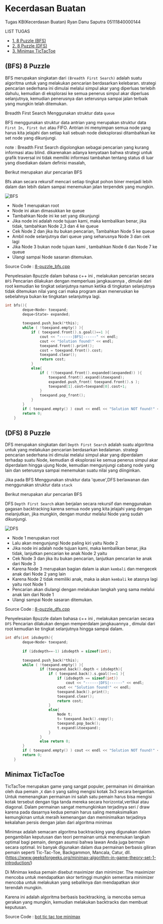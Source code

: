 # Kecerdasan Buatan
Tugas KB(Kecerdasan Buatan)
Ryan Danu Saputra 
05111840000144

LIST TUGAS
  - [1. 8 Puzzle (BFS)](#BFS)
  - [2. 8 Puzzle (DFS)](#DFS)
  - [3. Minimax TicTacToe](#Minimax)
 
  
  
## (BFS) 8 Puzzle 

  BFS merupakan singkatan dari `(Breadth First Search)` adalah suatu algoritma untuk yang melakukan pencarian berdasarkan kelebaran. strategi pencarian sederhana ini dimulai melalui simpul akar yang diperluas terlebih dahulu, kemudian di eksplorasi ke semua penerus simpul akar diperluas selanjutnya, kemudian penerusnya dan seterusnya sampai jalan terbaik yang mungkin telah ditemukan. 

Breadth First Search Menggunakan struktur data `queue` 

  BFS menggunakan struktur data antrian yang merupakan struktur data `First In, First Out` atau FIFO. 
Antrian ini menyimpan semua node yang harus kita jelajahi dan setiap kali sebuah node dieksplorasi ditambahkan ke set node yang dikunjungi.

note : 
  Breadth First Search digolongkan sebagai pencarian yang kurang informasi atau blind.
dikarenakan adanya kenyataan bahwa strategi untuk grafik traversal ini tidak memiliki informasi tambahan tentang status di luar yang disediakan dalam definisi masalah,

Berikut merupakan alur pencarian BFS

  Bfs akan secara rekursif mencari setiap tingkat pohon biner menjadi lebih dalam dan lebih dalam sampai menemukan jalan terpendek yang mungkin.

![BFS](https://user-images.githubusercontent.com/59832754/79303582-714cf400-7f19-11ea-9625-c38803e3f668.gif)

- Node 1 merupakan root 
- Node ini akan dimasukkan ke queue
- Tambahkan Node ini ke set yang dikunjungi
- Jika node ini adalah node tujuan kami, maka kembalikan benar,
  jika tidak, tambahkan Node 2,3 dan 4 ke queue
- Cek Node 2 dan jika itu bukan pencarian, Tambahkan Node 5 ke queue
- Ambil node selanjutnya dari queue yang seharusnya Node 3 dan cek lagi
- Jika Node 3 bukan node tujuan kami , tambahkan Node 6 dan Node 7 ke queue
- Ulangi sampai Node sasaran ditemukan.

Source Code : [8-puzzle_bfs.cpp](https://github.com/ryandanus/KB/blob/master/8puzzle%20(BFS)/8-puzzle_bfs.cpp)

  Penyelesaian 8puzzle dalam bahasa c++ ini , melakukan pencarian secara `BFS`
Pencarian dilakukan dengan memperluas jangkauannya , dimulai dari root kemudian ke tingkat selanjutnya namun ketika di tingkatan selanjutnya tidak ditemukan nilai yang cari maka program akan meneruskan ke sebelahnya bukan ke tingkatan selanjutnya lagi.

```c
int bfs(){
		deque<Node> toexpand;
		deque<State> expanded;
		
		toexpand.push_back(*this);
		while ( !toexpand.empty() ){
			if ( toexpand.front().s.goal()==1 ){ 
				cout << "------|BFS|------" << endl;
				cout << "Solution found!" << endl;
				toexpand.front().print();
				cost = toexpand.front().cost;
				toexpand.clear();
				return cost;
			}
			else{
				if ( !(toexpand.front().expanded(&expanded)) ){
					toexpand.front().expand(&toexpand);
					expanded.push_front( toexpand.front().s );
					toexpand[1].cost=toexpand[0].cost+1;
				}
				toexpand.pop_front();
			}
		}
		if ( toexpand.empty() ) cout << endl << "Solution NOT found!" << endl;
		return 0;
	}
```

## (DFS) 8 Puzzle 

  DFS merupakan singkatan dari `Depth First Search` adalah suatu algoritma untuk yang melakukan pencarian berdasarkan kedalaman. strategi pencarian sederhana ini dimulai melalui simpul akar yang diperdalam terhadap suatu Node, kemudian di eksplorasi ke semua penerus simpul akar diperdalam hingga ujung Node, kemudian mengunjungi cabang node yang lain dan seterusnya sampai menemukan suatu nilai yang diinginkan.

Jika pada BFS Menggunakan struktur data 'queue',DFS berlawanan dan menggunakan struktur data `stack` 
  
Berikut merupakan alur pencarian BFS

  DFS `Depth First Search` akan berjalan secara rekursif dan menggunakan gagasan backtracking karena semua node yang kita jelajahi  yang dengan melanjutkan, jika mungkin, dengan mundur melalui Node yang sudah dikunjungi.

![DFS](https://user-images.githubusercontent.com/59832754/79416990-22679300-7fdb-11ea-8cd2-7c3a64e0fa98.gif)

- Node 1 merupakan root 
- Lalu akan mengunjungi Node paling kiri yaitu Node 2
- Jika node ini adalah node tujuan kami, maka kembalikan benar,
  jika tidak, lanjutkan pencarian ke anak Node 2 yaitu  
- Cek Node 3 dan jika itu bukan pencarian, lanjutkan  pencarian ke anak dari Node 3
- Karena Node 3 merupakan bagian dalam ia akan `kembali` dan mengecek anak dari Node 2 yang lain
- Karena Node 2 tidak memiliki anak, maka ia akan `kembali` ke atasnya lagi yaitu root Node 1 
- Pencarian akan diulangi dengan melakukan langkah yang sama melalui anak lain dari Node 1 
- Ulangi sampai Node sasaran ditemukan.

Source Code : [8-puzzle_dfs.cpp](https://github.com/ryandanus/KB/blob/master/8puzzle%20(DFS)/8-puzzle_dfs.cpp)

  Penyelesaian 8puzzle dalam bahasa c++ ini , melakukan pencarian secara `DFS`
Pencarian dilakukan dengan memperdalam jangkauannya , dimulai dari root kemudian ke tingkat selanjutnya hingga sampai dalam.


```c
int dfs(int idsdepth){
		deque<Node> toexpand;
		
		if (idsdepth==-1) idsdepth = sizeof(int);
		
		toexpand.push_back(*this);
		while ( !toexpand.empty() ){
				if (toexpand.back().depth < idsdepth){
					if ( toexpand.back().s.goal()==1 ){ 
						if (idsdepth == sizeof(int)) 
							cout << "------|DFS|------" << endl;
						cout << "Solution found!" << endl;
						toexpand.back().print();
						toexpand.clear();
						return cost;
					}
					else{
						Node t;
						t= toexpand.back().copy();
						toexpand.pop_back();
						t.expand(&toexpand);
					}
				}
				else return 0;
		}
		if ( toexpand.empty() ) cout << endl << "Solution NOT found!" << endl;
		return 0;
	}
```
## Minimax TicTacToe 

TicTacToe merupakan game yang sangat populer, permainan ini dimainkan oleh dua pemain ,`X` dan `O` yang saling mengisi kotak 3x3
secara bergantian. Untuk memenangkan permainan ini salah satu pemain harus bisa mengisi kotak tersebut dengan tiga tanda mereka secara horizontal,vertikal atau diagonal. Dalam permainan sangat memungkinkan terjadinya seri / draw karena pada dasarnya kedua pemain harus saling memaksimalkan kemungkinan untuk meraih kemenangan dan meminimalkan terjadinya kekalahan persis dengan jalan dari algoritma minimax

Minimax adalah semacam algoritma backtracking yang digunakan dalam pengambilan keputusan dan teori permainan untuk menemukan langkah optimal bagi pemain, dengan asumsi bahwa lawan Anda juga bermain secara optimal. Ini banyak digunakan dalam dua permainan berbasis giliran pemain seperti Tic-Tac-Toe, Backgammon, Mancala, Catur, dll.
(https://www.geeksforgeeks.org/minimax-algorithm-in-game-theory-set-1-introduction/)

Di Minimax kedua pemain disebut maximizer dan minimizer. The maximizer mencoba untuk mendapatkan skor tertinggi mungkin sementara minimizer mencoba untuk melakukan yang sebaliknya dan mendapatkan skor terendah mungkin.

Karena ini adalah algoritma berbasis backtracking, ia mencoba semua gerakan yang mungkin, kemudian melakukan backtracks dan membuat keputusan.

Source Code : [bot tic tac toe minimax](https://github.com/ryandanus/KB/blob/master/Tictactoe/minimax.cpp)






